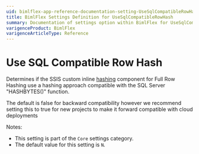 ```yaml
---
uid: bimlflex-app-reference-documentation-setting-UseSqlCompatibleRowHash
title: BimlFlex Settings Definition for UseSqlCompatibleRowHash
summary: Documentation of settings option within BimlFlex for UseSqlCompatibleRowHash
varigenceProduct: BimlFlex
varigenceArticleType: Reference
---
```


# Use SQL Compatible Row Hash

Determines if the SSIS custom inline [hashing](xref:bimlflex-concepts-hashing) component for Full Row Hashing use a hashing approach compatible with the SQL Server "HASHBYTES()" function.

The default is false for backward compatibility however we recommend setting this to true for new projects to make it forward compatible with cloud deployments

Notes:

* This setting is part of the `Core` settings category.
* The default value for this setting is `N`.
